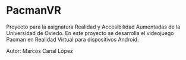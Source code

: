 # PacmanVR
Proyecto para la asignatura Realidad y Accesibilidad Aumentadas de la Universidad de Oviedo. En este proyecto se desarrolla el videojuego Pacman en Realidad Virtual para dispositivos Android.

Autor: Marcos Canal López
